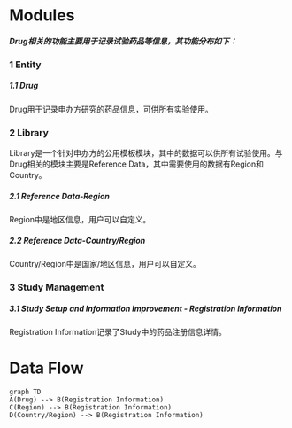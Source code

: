 # Modules
__*Drug相关的功能主要用于记录试验药品等信息，其功能分布如下：*__
### 1 Entity
##### 1.1 Drug
Drug用于记录申办方研究的药品信息，可供所有实验使用。
### 2 Library
Library是一个针对申办方的公用模板模块，其中的数据可以供所有试验使用。与Drug相关的模块主要是Reference Data，其中需要使用的数据有Region和Country。
##### 2.1 Reference Data-Region
Region中是地区信息，用户可以自定义。
##### 2.2 Reference Data-Country/Region
Country/Region中是国家/地区信息，用户可以自定义。
### 3 Study Management
##### 3.1 Study Setup and Information Improvement - Registration Information
Registration Information记录了Study中的药品注册信息详情。


# Data Flow
```mermaid
graph TD
A(Drug) --> B(Registration Information)
C(Region) --> B(Registration Information)
D(Country/Region) --> B(Registration Information)
```
